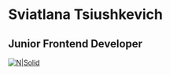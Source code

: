 # Sviatlana Tsiushkevich
## Junior Frontend Developer
[![N|Solid](https://avatars.githubusercontent.com/u/95572190?s=400&u=86412c443478d168ddcb400307b1435206fc070f&v=4)](https://avatars.githubusercontent.com/u/95572190?s=400&u=86412c443478d168ddcb400307b1435206fc070f&v=4)